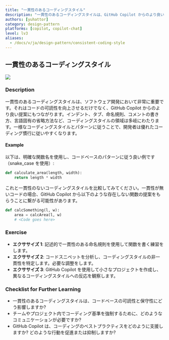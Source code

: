 ```yaml
---
title: "一貫性のあるコーディングスタイル"
description: "一貫性のあるコーディングスタイルは、GitHub Copilot からのより良い提案につながります。"
authors: [yuhattor]
category: design-pattern
platforms: [copilot, copilot-chat]
level: lv3
aliases:
  - /docs/v/ja/design-pattern/consistent-coding-style
---
```


## 一貫性のあるコーディングスタイル

[<img src="https://img.shields.io/badge/Lv3-Mature_Best_Practice-brightgreen">](https://github.com/orgs/AI-Native-Development/projects/1/)

### Description

一貫性のあるコーディングスタイルは、ソフトウェア開発において非常に重要です。それはコードの可読性を向上させるだけでなく、GitHub Copilot からのより良い提案にもつながります。インデント、タブ、命名規則、コメントの書き方、言語固有の省略方法など、コーディングスタイルの領域は多岐にわたります。一様なコーディングスタイルとパターンに従うことで、開発者は優れたコーディング慣行に従いやすくなります。

#### Example

以下は、明確な関数名を使用し、コードベースのパターンに従う良い例です（snake_case を使用）: 

```python
def calculate_area(length, width):
    return length * width
```

これと一貫性のないコーディングスタイルを比較してみてください。一貫性が無いコードの場合、GitHub Copilot から以下のような存在しない関数の提案をもらうことに繋がる可能性があります。

```python
def calcSomething(l, w):
    area = calcArea(l, w)
    # <Code goes here>
```

### Exercise

- **エクササイズ 1**: 記述的で一貫性のある命名規則を使用して関数を書く練習をします。
- **エクササイズ 2**: コードスニペットを分析し、コーディングスタイルの非一貫性を特定します。必要な調整をします。
- **エクササイズ 3**: GitHub Copilot を使用して小さなプロジェクトを作成し、異なるコーディングスタイルへの反応を観察します。

### Checklist for Further Learning

- 一貫性のあるコーディングスタイルは、コードベースの可読性と保守性にどう影響しますか?
- チームやプロジェクト内でコーディング基準を強制するために、どのようなコミュニケーションが必要ですか?
- GitHub Copilot は、コーディングのベストプラクティスをどのように支援しますか? どのような行動を促進または抑制しますか?
